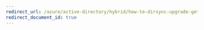 ```yaml
---
redirect_url: /azure/active-directory/hybrid/how-to-dirsync-upgrade-get-started
redirect_document_id: true
---
```

